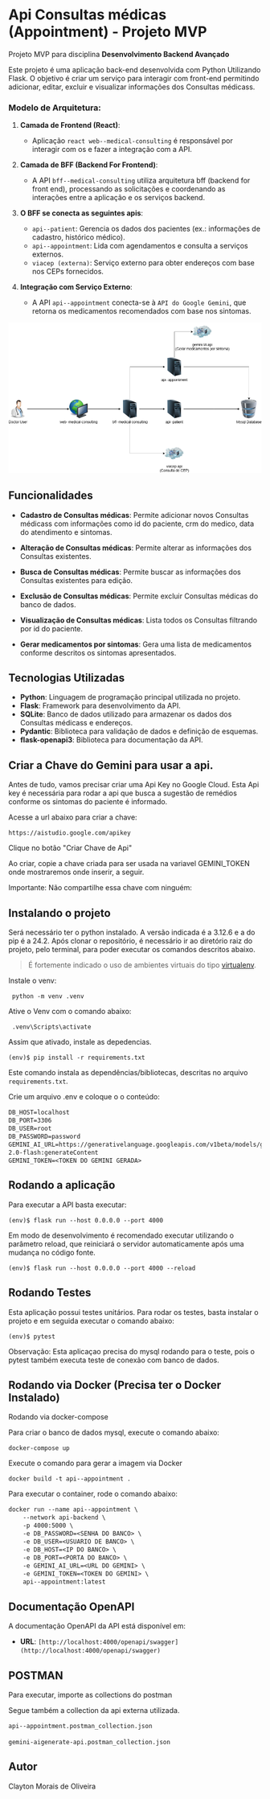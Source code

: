# Api Consultas médicas (Appointment) - Projeto MVP

Projeto MVP para disciplina **Desenvolvimento Backend Avançado** 

Este projeto é uma aplicação back-end desenvolvida com Python Utilizando Flask. O objetivo é criar um serviço para interagir com front-end permitindo adicionar, editar, excluir e visualizar informações dos Consultas médicass.


### Modelo de Arquitetura:

1. **Camada de Frontend (React)**:
   - Aplicação `react web--medical-consulting` é responsável por interagir com os e fazer a integração com a API.

2. **Camada de BFF (Backend For Frontend)**:
   - A API `bff--medical-consulting` utiliza arquitetura bff (backend for front end), processando as solicitações e coordenando as interações entre a aplicação e os serviços backend.

3. **O BFF se conecta as seguintes apis**:
   - `api--patient`: Gerencia os dados dos pacientes (ex.: informações de cadastro, histórico médico).
   - `api--appointment`: Lida com agendamentos e consulta a serviços externos.
   - `viacep (externa)`: Serviço externo para obter endereços com base nos CEPs fornecidos.

4. **Integração com Serviço Externo**:
   - A API `api--appointment` conecta-se à `API do Google Gemini`, que retorna os medicamentos recomendados com base nos sintomas.

![Modelo de Arquitetura](files/medical-consulting-arquitetura.png)

## Funcionalidades

- **Cadastro de Consultas médicas**: Permite adicionar novos Consultas médicass com informações como id do paciente, crm do medico, data do atendimento e sintomas.
- **Alteração de Consultas médicas**: Permite alterar as informações dos Consultas existentes.
- **Busca de Consultas médicas**: Permite buscar as informações dos Consultas existentes para edição.
- **Exclusão de Consultas médicas**: Permite excluir Consultas médicas do banco de dados.
- **Visualização de Consultas médicas**: Lista todos os Consultas filtrando por id do paciente.

- **Gerar medicamentos por sintomas**: Gera uma lista de medicamentos conforme descritos os sintomas apresentados.



## Tecnologias Utilizadas

- **Python**: Linguagem de programação principal utilizada no projeto.
- **Flask**: Framework para desenvolvimento da API.
- **SQLite**: Banco de dados utilizado para armazenar os dados dos Consultas médicass e endereços.
- **Pydantic**: Biblioteca para validação de dados e definição de esquemas.
- **flask-openapi3**: Biblioteca para documentação da API.



## Criar a Chave do Gemini para usar a api.

Antes de tudo, vamos precisar criar uma Api Key no Google Cloud. Esta
Api key é necessária para rodar a api que busca a sugestão de remédios
conforme os sintomas do paciente é informado.

Acesse a url abaixo para criar a chave:

```
https://aistudio.google.com/apikey
```

Clique no botão "Criar Chave de Api"

Ao criar, copie a chave criada para ser usada na variavel GEMINI_TOKEN
onde mostraremos onde inserir, a seguir.

Importante: Não compartilhe essa chave com ninguém:

## Instalando o projeto

Será necessário ter o python instalado. A versão indicada é a 3.12.6 e a do pip é a 24.2. 
Após clonar o repositório, é necessário ir ao diretório raiz do projeto, pelo terminal, para poder executar os comandos descritos abaixo.

> É fortemente indicado o uso de ambientes virtuais do tipo [virtualenv](https://virtualenv.pypa.io/en/latest/installation.html).

Instale o venv:

```
 python -m venv .venv 
```

Ative o Venv com o comando abaixo:

```
 .venv\Scripts\activate
```

Assim que ativado, instale as depedencias.

```
(env)$ pip install -r requirements.txt
```

Este comando instala as dependências/bibliotecas, descritas no arquivo `requirements.txt`.

Crie um arquivo .env e coloque o o conteúdo:

```
DB_HOST=localhost
DB_PORT=3306
DB_USER=root
DB_PASSWORD=password
GEMINI_AI_URL=https://generativelanguage.googleapis.com/v1beta/models/gemini-2.0-flash:generateContent
GEMINI_TOKEN=<TOKEN DO GEMINI GERADA>
```
## Rodando a aplicação

Para executar a API  basta executar:

```
(env)$ flask run --host 0.0.0.0 --port 4000
```

Em modo de desenvolvimento é recomendado executar utilizando o parâmetro reload, que reiniciará o servidor
automaticamente após uma mudança no código fonte. 

```
(env)$ flask run --host 0.0.0.0 --port 4000 --reload
```

## Rodando Testes

Esta aplicação possui testes unitários. Para rodar os testes, basta instalar
o projeto e em seguida executar o comando abaixo:

```
(env)$ pytest
```

Observação: Esta aplicaçao precisa do mysql rodando para o teste, pois o 
pytest também executa teste de conexão com banco de dados.

## Rodando via Docker (Precisa ter o Docker Instalado)

Rodando via docker-compose

Para criar o banco de dados mysql, execute o comando abaixo:

```
docker-compose up
```

Execute o comando para gerar a imagem via Docker

```
docker build -t api--appointment .
```

Para executar o container, rode o comando abaixo:

```
docker run --name api--appointment \
    --network api-backend \  
    -p 4000:5000 \
    -e DB_PASSWORD=<SENHA DO BANCO> \
    -e DB_USER=<USUARIO DE BANCO> \
    -e DB_HOST=<IP DO BANCO> \ 
    -e DB_PORT=<PORTA DO BANCO> \ 
    -e GEMINI_AI_URL=<URL DO GEMINI> \
    -e GEMINI_TOKEN=<TOKEN DO GEMINI> \
    api--appointment:latest
```

## Documentação OpenAPI

A documentação OpenAPI da API está disponível em:

- **URL**: `[http://localhost:4000/openapi/swagger](http://localhost:4000/openapi/swagger)`


## POSTMAN

Para executar, importe as collections do postman

Segue também a collection da api externa utilizada.

```
api--appointment.postman_collection.json

gemini-aigenerate-api.postman_collection.json
```

## Autor
Clayton Morais de Oliveira
